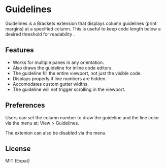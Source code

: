 # Guidelines

Guidelines is a Brackets extension that displays column guidelines (print 
margins) at a specified column. This is useful to keep code length below a 
desired threshold for readability .

## Features

* Works for multiple panes in any orientation.
* Also draws the guideline for inline code editors.
* The guideline fill the entire viewport, not just the visible code.
* Displays properly if line numbers are hidden.
* Accomodates custom gutter widths.
* The guideline will not trigger scrolling in the viewport.

## Preferences

Users can set the column number to draw the guideline and the line color via the 
menu at: View > Guidelines.

The extenion can also be disabled via the menu.

## License

MIT (Expat)
